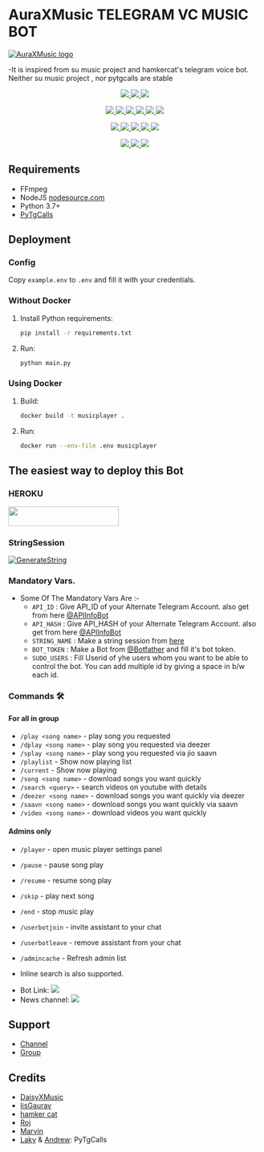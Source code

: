 # AuraXMusic TELEGRAM VC MUSIC BOT 
[![AuraXMusic logo](https://telegra.ph/file/d21963be67c93841589ee.jpg)](https://t.me/AuraXNetwork)


-It is inspired from su music project and hamkercat's telegram voice bot.
Neither su music project , nor pytgcalls are stable


<p align="center">
<a href="https://app.codacy.com/gh/AuraXNetwork/AuraXMusic?utm_source=github.com&utm_medium=referral&utm_content=AuraXNetwork/AuraXMusic&utm_campaign=Badge_Grade_Settings" alt="Codacy Badge">
<img src="https://api.codacy.com/project/badge/Grade/6141417ceaf84545bab6bd671503df51" /> </a>
<a href="https://github.com/AuraXNetwork/AuraXMusic" alt="Libraries.io dependency status for GitHub repo"> <img src="https://img.shields.io/librariesio/github/AuraXNetwork/AuraXMusic" /> </a>
<a href="http://hits.dwyl.com/AuraXNetwork/AuraXMusic" alt="HitCount"> <img src="http://hits.dwyl.com/AuraXNetwork/AuraXMusic.svg" /> </a>
</p>
<p align="center">
<a href="https://github.com/AuraXNetwork/AuraXMusic" alt="GitHub closed issues"> <img src="https://img.shields.io/github/issues-closed-raw/AuraXNetwork/AuraXMusic?style=flat&logo=github&color=success" /> </a>
<a href="https://github.com/AuraXNetwork/AuraXMusic" alt="GitHub commit activity"> <img src="https://img.shields.io/github/commit-activity/m/AuraXNetwork/AuraXMusic" /> </a>
<a href="https://github.com/AuraXNetwork/AuraXMusic/graphs/contributors" alt="GitHub contributors"> <img src="https://img.shields.io/github/contributors/AuraXNetwork/AuraXMusic?style=flat&logo=github" /> </a>
<a href="https://github.com/AuraXNetwork/AuraXMusic/network/members" alt="GitHub forks"> <img src="https://img.shields.io/github/forks/AuraXNetwork/AuraXMusic?label=Forks&logo=github" /> </a>
<a href="https://github.com/AuraXNetwork/AuraXMusic" alt="GitHub closed pull requests"> <img src="https://img.shields.io/github/issues-pr-closed-raw/AuraXNetwork/AuraXMusic?color=success" /> </a>
<a href="https://github.com/AuraXNetwork/AuraXMusic" alt="GitHub issues"> <img src="https://img.shields.io/github/issues-raw/AuraXNetwork/AuraXMusic?style=flat&logo=github&color=yellow" /> </a>
</p>
<p align="center">
<a href="https://github.com/AuraXNetwork/AuraXMusic" alt="GitHub release (latest by date including pre-releases)"> <img src="https://img.shields.io/github/v/release/AuraXNetwork/AuraXMusic?include_prereleases?style=flat&logo=github" /> </a>
<a href="https://www.python.org/" alt="made-with-python"> <img src="https://img.shields.io/badge/Made%20with-Python-1f425f.svg?style=flat&logo=python&color=blue" /> </a>
<a href="https://github.com/AuraXNetwork/AuraXMusic" alt="Docker!"> <img src="https://aleen42.github.io/badges/src/docker.svg" /> </a>
<a href="https://github.com/AuraXNetwork/AuraXMusic" alt="GitHub repo size"> <img src="https://img.shields.io/github/repo-size/AuraXNetwork/AuraXMusic" /> </a>
<a href="https://github.com/AuraXNetwork/AuraXMusic/blob/master/LICENSE" alt="GPLv3 license"> <img src="https://img.shields.io/badge/License-GPLv3-blue.svg" /> </a>
</p>
<p align="center">
<a href="https://t.me/AuraXMusicUpdates" alt="Telegram!"> <img src="https://aleen42.github.io/badges/src/telegram.svg" /> </a>
<a href="https://github.com/AuraXNetwork/AuraXMusic/graphs/commit-activity" alt="Maintenance"> <img src="https://img.shields.io/badge/Maintained%3F-yes-green.svg" /> </a>
<a href="https://makeapullrequest.com" alt="PRs Welcome"> <img src="https://img.shields.io/badge/PRs-welcome-brightgreen.svg?style=flat-square" /> </a>
</p>


## Requirements

- FFmpeg
- NodeJS [nodesource.com](https://nodesource.com/)
- Python 3.7+
- [PyTgCalls](https://github.com/pytgcalls/pytgcalls)

## Deployment

### Config

Copy `example.env` to `.env` and fill it with your credentials.

### Without Docker

1. Install Python requirements:
   ```bash
   pip install -r requirements.txt
   ```
2. Run:
   ```bash
   python main.py
   ```

### Using Docker

1. Build:
   ```bash
   docker build -t musicplayer .
   ```
2. Run:
   ```bash
   docker run --env-file .env musicplayer
   ```

## The easiest way to deploy this Bot
### HEROKU
<a href="https://heroku.com/deploy?template=https://github.com/AuraXNetwork/AuraXMusic"> <img src="https://img.shields.io/badge/Deploy%20To%20Heroku-red?style=for-the-badge&logo=heroku" width="220" height="38.45"/></a></p>

### StringSession

[![GenerateString](https://img.shields.io/badge/repl.it-generateString-yellowgreen)](https://replit.com/@itzgauravv/AuraXVCBot#main.py) 


### Mandatory Vars.

- Some Of The Mandatory Vars Are :-
   - `API_ID` :  Give API_ID of your Alternate Telegram Account. also get from here [@APIInfoBot](https://t.me/APIinfoBot)
   - `API_HASH` :  Give API_HASH of your Alternate Telegram Account. also get from here [@APIInfoBot](https://t.me/APIinfoBot)
   - `STRING_NAME` :  Make a string session from [here](https://replit.com/@QueenArzoo/VCPlayBot)
   - `BOT_TOKEN` :  Make a Bot from [@Botfather](https://t.me/botfather) and fill it's bot token.
   - `SUDO_USERS` :  Fill Userid of yhe users whom you want to be able to control the bot. You can add multiple id by giving a space in b/w each id.


### Commands 🛠
#### For all in group
- `/play <song name>` - play song you requested
- `/dplay <song name>` - play song you requested via deezer
- `/splay <song name>` - play song you requested via jio saavn
- `/playlist` - Show now playing list
- `/current` - Show now playing
- `/song <song name>` - download songs you want quickly
- `/search <query>` - search videos on youtube with details
- `/deezer <song name>` - download songs you want quickly via deezer
- `/saavn <song name>` - download songs you want quickly via saavn
- `/video <song name>` - download videos you want quickly


#### Admins only
- `/player` - open music player settings panel
- `/pause` - pause song play
- `/resume` - resume song play
- `/skip` - play next song
- `/end` - stop music play
- `/userbotjoin` - invite assistant to your chat
- `/userbotleave` - remove assistant from your chat
- `/admincache` - Refresh admin list

- Inline search is also supported.

* Bot Link:  <a href="https://t.me/AuraXMusic" alt="AuraXMusic"> <img src="https://img.shields.io/badge/%F0%9F%A4%96%20-AuraXMusic-blue" /> </a>
* News channel: <a  href="https://t.me/AuraXUpdates" alt="AuraXMusic Updates"> <img  src="https://img.shields.io/badge/%F0%9F%92%A1-AuraXMusic%20Updates-9cf" /> </a>

## Support
- [Channel](https://t.me/AuraXNetwork)
- [Group](https://t.me/AuraXSupport)

## Credits
- [DaisyXMusic](https://github.com/TeamDaisyX/DaisyXMusic)
- [IisGaurav](https://github.com/IisGaurav)
- [hamker cat](https://github.com/thehamkercat/Telegram_VC_Bot)
- [Roj](https://github.com/rojserbest)
- [Marvin](https://github.com/BlackStoneReborn)
- [Laky](https://github.com/Laky-64) & [Andrew](https://github.com/AndrewLaneX): PyTgCalls

